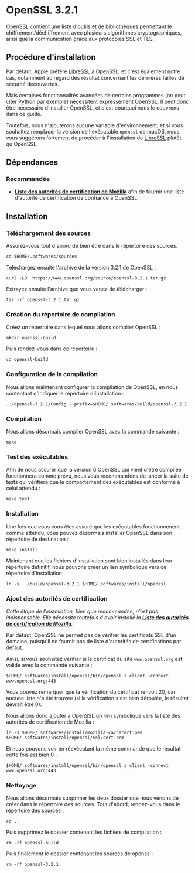 # OpenSSL 3.2.1

OpenSSL contient une liste d'outils et de bibliothèques permettant le
chiffrement/déchiffrement avec plusieurs algorithmes cryptographiques, ainsi
que la communication grâce aux protocoles SSL et TLS.

## Procédure d'installation

Par défaut, Apple préfère [LibreSSL](libressl-3.8.2.md) à OpenSSL, et c'est
également notre cas, notamment au regard des résultat concernant les dernières
failles de sécurité découvertes.

Mais certaines fonctionnalités avancées de certains programmes (on peut citer
Python par exemple) nécessitent expressément OpenSSL. Il peut donc être
nécessaire d'installer OpenSSL, et c'est pourquoi nous le couvrons dans ce
guide.

Toutefois, nous n'ajouterons aucune variable d'environnement, et si vous
souhaitez remplacer la version de l'exécutable `openssl` de macOS, nous vous
suggérons fortement de procéder à l'installation de [LibreSSL](libressl-3.8.2.md)
plutôt qu'OpenSSL.

## Dépendances

### Recommandée

* [**Liste des autorités de certification de Mozilla**](mozilla-ca-2023-12-12.md)
afin de fournir une liste d'autorité de certification de confiance à OpenSSL.

## Installation

### Téléchargement des sources

Assurez-vous tout d'abord de bien être dans le répertoire des sources.

```
cd $HOME/.softwares/sources
```

Téléchargez ensuite l'archive de la version 3.2.1 de OpenSSL :

```
curl -LO  https://www.openssl.org/source/openssl-3.2.1.tar.gz
```


Extrayez ensuite l'archive que vous venez de télécharger :

```
tar -xf openssl-3.2.1.tar.gz
```

### Création du répertoire de compilation

Créez un répertoire dans lequel nous allons compiler OpenSSL :

```
mkdir openssl-build
```

Puis rendez-vous dans ce répertoire :

```
cd openssl-build
```

### Configuration de la compilation

Nous allons maintenant configurer la compilation de OpenSSL, en nous contentant
d'indiquer le répertoire d'installation :

```
../openssl-3.2.1/Config --prefix=$HOME/.softwares/build/openssl-3.2.1
```

### Compilation

Nous allons désormais compiler OpenSSL avec la commande suivante :

```
make
```

### Test des exécutables

Afin de nous assurer que la version d'OpenSSL qui vient d'être compilée
fonctionnera comme prévu, nous vous recommandons de lancer la suite de tests qui
vérifiera que le comportement des exécutables est conforme à celui attendu :

```
make test
```

### Installation

Une fois que vous vous êtes assuré que les exécutables fonctionnenent comme
attendu, vous pouvez désormais installer OpenSSL dans son répertoire de
destination :

```
make install
```

Maintenant que les fichiers d'installation sont bien installés dans leur
répertoire définitif, nous pouvons créer un lien symbolique vers ce répertoire
d'installation

```
ln -s ../build/openssl-3.2.1 $HOME/.softwares/install/openssl
```

### Ajout des autorités de certification

_Cette étape de l'installation, bien que recommandée, n'est pas indispensable.
Elle nécessite toutefois d'avoir installé la [**Liste des autorités de certification de Mozilla**](mozilla-ca-2023-12-12.md)._

Par défaut, OpenSSL ne permet pas de vérifier les certificats SSL d'un domaine,
puisqu'il ne fournit pas de liste d'autorités de certifications par défaut.

Ainsi, si vous souhaitez vérifier si le certificat du site `www.openssl.org` est
valide avec la commande suivante :

```
$HOME/.softwares/install/openssl/bin/openssl s_client -connect www.openssl.org:443
```

Vous pouvez remarquer que la vérification du certificat renvoit 20, car aucune
liste n'a été trouvée (si la vérification s'est bien déroulée, le résultat
devrait être 0).

Nous allons donc ajouter à OpenSSL un lien symbolique vers la liste des
autorités de certification de Mozilla :

```
ln -s $HOME/.softwares/install/mozilla-ca/cacert.pem $HOME/.softwares/install/openssl/ssl/cert.pem
```

Et nous pouvons voir en réexécutant la même commande que le résultat cette fois
est bien 0 :

```
$HOME/.softwares/install/openssl/bin/openssl s_client -connect www.openssl.org:443
```

### Nettoyage

Nous allons désormais supprimer les deux dossier que nous venons de créer dans
le répertoire des sources. Tout d'abord, rendez-vous dans le répertoire des
sources :

```
cd ..
```

Puis supprimez le dossier contenant les fichiers de compilation :

```
rm -rf openssl-build
```

Puis finalement le dossier contenant les sources de openssl :

```
rm -rf openssl-3.2.1
```